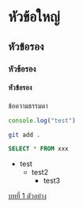 # หัวข้อใหญ่
## หัวข้อรอง
### หัวข้อรอง
#### หัวข้อรอง

ข้อความธรรมดา

```js
console.log("test")
```

```sh
git add .
```

```sql
SELECT * FROM xxx
```

- test
  - test2
    - test3

[บทที่ 1 ตัวอย่าง](./README.md)
